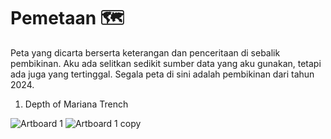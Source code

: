 # Pemetaan 🗺️
Peta yang dicarta berserta keterangan dan penceritaan di sebalik pembikinan. Aku ada selitkan sedikit sumber data yang aku gunakan, tetapi ada juga yang tertinggal.
Segala peta di sini adalah pembikinan dari tahun 2024.

1. Depth of Mariana Trench
   
![Artboard 1](https://github.com/geokarto/pemetaan/assets/160412807/a9f1b469-122b-42ae-980f-0520dbbe03ba) ![Artboard 1 copy](https://github.com/geokarto/pemetaan/assets/160412807/6a7808bd-b9ec-4bc1-a396-172b9b152b16)

